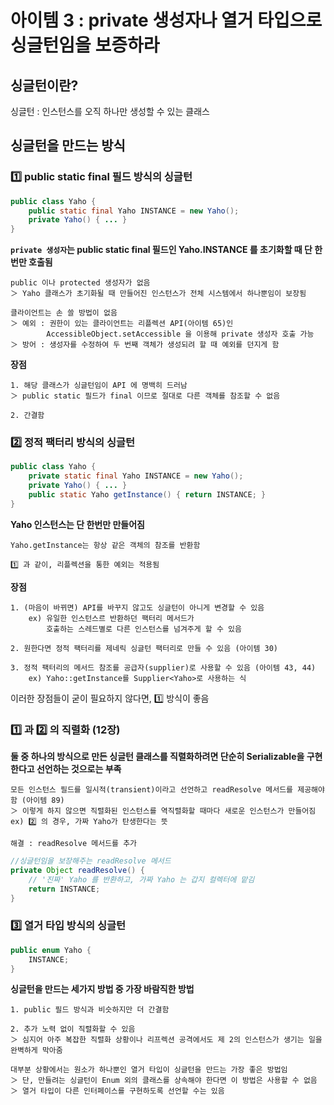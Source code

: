 # 아이템 3 : private 생성자나 열거 타입으로 싱글턴임을 보증하라

## 싱글턴이란?

싱글턴 : 인스턴스를 오직 하나만 생성할 수 있는 클래스

## 싱글턴을 만드는 방식

### 1️⃣ public static final 필드 방식의 싱글턴

```JAVA
public class Yaho {
	public static final Yaho INSTANCE = new Yaho();
	private Yaho() { ... }
}
```

**`private 생성자`는 public static final 필드인 Yaho.INSTANCE 를 초기화할 때 단 한번만 호출됨**

    public 이나 protected 생성자가 없음
    ＞ Yaho 클래스가 초기화될 때 만들어진 인스턴스가 전체 시스템에서 하나뿐임이 보장됨

    클라이언트는 손 쓸 방법이 없음
    ＞ 예외 : 권한이 있는 클라이언트는 리플렉션 API(아이템 65)인
            AccessibleObject.setAccessible 을 이용해 private 생성자 호출 가능
    ＞ 방어 : 생성자를 수정하여 두 번째 객체가 생성되려 할 때 예외를 던지게 함

**장점**

    1. 해당 클래스가 싱글턴임이 API 에 명백히 드러남
    ＞ public static 필드가 final 이므로 절대로 다른 객체를 참조할 수 없음

    2. 간결함

### 2️⃣ 정적 팩터리 방식의 싱글턴

```JAVA
public class Yaho {
	private static final Yaho INSTANCE = new Yaho();
	private Yaho() { ... }
	public static Yaho getInstance() { return INSTANCE; }
}
```

**Yaho 인스턴스는 단 한번만 만들어짐**

    Yaho.getInstance는 항상 같은 객체의 참조를 반환함

    1️⃣ 과 같이, 리플렉션을 통한 예외는 적용됨

**장점**

    1. (마음이 바뀌면) API를 바꾸지 않고도 싱글턴이 아니게 변경할 수 있음
        ex) 유일한 인스턴스르 반환하던 팩터리 메서드가
            호출하는 스레드별로 다른 인스턴스를 넘겨주게 할 수 있음

    2. 원한다면 정적 팩터리를 제네릭 싱글턴 팩터리로 만들 수 있음 (아이템 30)

    3. 정적 팩터리의 메서드 참조를 공급자(supplier)로 사용할 수 있음 (아이템 43, 44)
        ex) Yaho::getInstance를 Supplier<Yaho>로 사용하는 식

이러한 장점들이 굳이 필요하지 않다면, 1️⃣ 방식이 좋음

### 1️⃣ 과 2️⃣ 의 직렬화 (12장)

**둘 중 하나의 방식으로 만든 싱글턴 클래스를 직렬화하려면 단순히 Serializable을 구현한다고 선언하는 것으로는 부족**

    모든 인스턴스 필드를 일시적(transient)이라고 선언하고 readResolve 메서드를 제공해야 함 (아이템 89)
    ＞ 이렇게 하지 않으면 직렬화된 인스턴스를 역직렬화할 때마다 새로운 인스턴스가 만들어짐
    ex) 2️⃣ 의 경우, 가짜 Yaho가 탄생한다는 뜻

    해결 : readResolve 메서드를 추가

```JAVA
//싱글턴임을 보장해주는 readResolve 메서드
private Object readResolve() {
	// '진짜' Yaho 를 반환하고, 가짜 Yaho 는 갑지 컬렉터에 맡김
	return INSTANCE;
}
```

### 3️⃣ 열거 타입 방식의 싱글턴

```JAVA
public enum Yaho {
	INSTANCE;
}
```

**싱글턴을 만드는 세가지 방법 중 가장 바람직한 방법**

    1. public 필드 방식과 비슷하지만 더 간결함

    2. 추가 노력 없이 직렬화할 수 있음
    ＞ 심지어 아주 복잡한 직렬화 상황이나 리프렉션 공격에서도 제 2의 인스턴스가 생기는 일을 완벽하게 막아줌

    대부분 상황에서는 원소가 하나뿐인 열거 타입이 싱글턴을 만드는 가장 좋은 방법임
    ＞ 단, 만들려는 싱글턴이 Enum 외의 클래스를 상속해야 한다면 이 방법은 사용할 수 없음
    ＞ 열거 타입이 다른 인터페이스를 구현하도록 선언할 수는 있음
